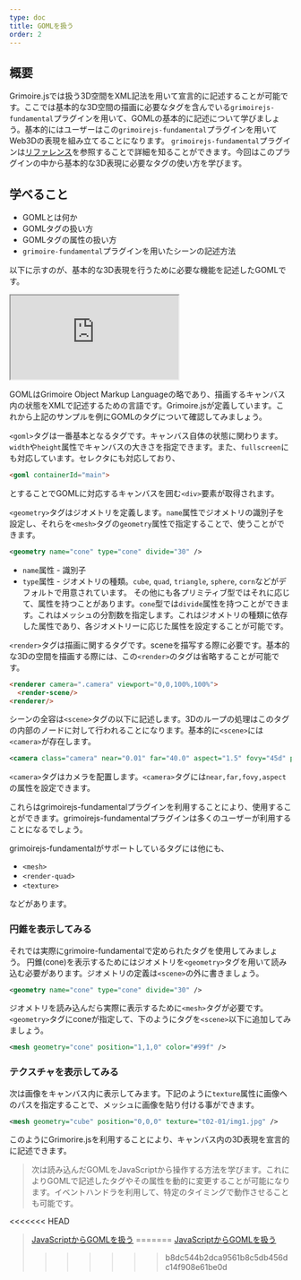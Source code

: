 ```yaml
---
type: doc
title: GOMLを扱う
order: 2
---
```


## 概要

Grimoire.jsでは扱う3D空間をXML記法を用いて宣言的に記述することが可能です。ここでは基本的な3D空間の描画に必要なタグを含んでいる`grimoirejs-fundamental`プラグインを用いて、GOMLの基本的に記述について学びましょう。基本的にはユーザーはこの`grimoirejs-fundamental`プラグインを用いてWeb3Dの表現を組み立てることになります。
`grimoirejs-fundamental`プラグインは[リファレンス](https://grimoire.gl/api/grimoirejs-fundamental.html)を参照することで詳細を知ることができます。今回はこのプラグインの中から基本的な3D表現に必要なタグの使い方を学びます。

## 学べること

* GOMLとは何か
* GOMLタグの扱い方
* GOMLタグの属性の扱い方
* `grimoire-fundamental`プラグインを用いたシーンの記述方法



以下に示すのが、基本的な3D表現を行うために必要な機能を記述したGOMLです。

<iframe class="editor" src="https://grimoiregl.github.io/grimoire.gl-example#t02-01"></iframe>

GOMLはGrimoire Object Markup Languageの略であり、描画するキャンバス内の状態をXMLで記述するための言語です。Grimoire.jsが定義しています。これから上記のサンプルを例にGOMLのタグについて確認してみましょう。

`<goml>`タグは一番基本となるタグです。キャンバス自体の状態に関わります。`width`や`height`属性でキャンバスの大きさを指定できます。また、`fullscreen`にも対応しています。セレクタにも対応しており、

```html
<goml containerId="main">
```

とすることでGOMLに対応するキャンバスを囲む`<div>`要素が取得されます。

`<geometry>`タグはジオメトリを定義します。`name`属性でジオメトリの識別子を設定し、それらを`<mesh>`タグの`geometry`属性で指定することで、使うことができます。

```xml
<geometry name="cone" type="cone" divide="30" />
```

* `name`属性 - 識別子
* `type`属性 - ジオメトリの種類。`cube`, `quad`, `triangle`, `sphere`, `corn`などがデフォルトで用意されています。
その他にも各プリミティブ型ではそれに応じて、属性を持つことがあります。`cone`型では`divide`属性を持つことができます。これはメッシュの分割数を指定します。これはジオメトリの種類に依存した属性であり、各ジオメトリーに応じた属性を設定することが可能です。

`<render>`タグは描画に関するタグです。sceneを描写する際に必要です。基本的な3Dの空間を描画する際には、この`<render>`のタグは省略することが可能です。

```html
<renderer camera=".camera" viewport="0,0,100%,100%">
  <render-scene/>
<renderer/>
```

シーンの全容は`<scene>`タグの以下に記述します。3Dのループの処理はこのタグの内部のノードに対して行われることになります。基本的に`<scene>`には`<camera>`が存在します。

```xml
<camera class="camera" near="0.01" far="40.0" aspect="1.5" fovy="45d" position="0,0,10" />
```

`<camera>`タグはカメラを配置します。`<camera>`タグには`near,far,fovy,aspect`の属性を設定できます。

これらはgrimoirejs-fundamentalプラグインを利用することにより、使用することができます。grimoirejs-fundamentalプラグインは多くのユーザーが利用することになるでしょう。

grimoirejs-fundamentalがサポートしているタグには他にも、

* `<mesh>`
* `<render-quad>`
* `<texture>`

などがあります。

### 円錐を表示してみる

それでは実際にgrimoire-fundamentalで定められたタグを使用してみましょう。
円錐(cone)を表示するためにはジオメトリを`<geometry>`タグを用いて読み込む必要があります。ジオメトリの定義は`<scene>`の外に書きましょう。

```xml
<geometry name="cone" type="cone" divide="30" />
```

ジオメトリを読み込んだら実際に表示するために`<mesh>`タグが必要です。`<geometry>`タグにconeが指定して、下のようにタグを`<scene>`以下に追加してみましょう。

```xml
<mesh geometry="cone" position="1,1,0" color="#99f" />
```

### テクスチャを表示してみる

次は画像をキャンバス内に表示してみます。下記のように`texture`属性に画像へのパスを指定することで、メッシュに画像を貼り付ける事ができます。

```xml
<mesh geometry="cube" position="0,0,0" texture="t02-01/img1.jpg" />
```

このようにGrimorire.jsを利用することにより、キャンバス内の3D表現を宣言的に記述できます。


> 次は読み込んだGOMLをJavaScriptから操作する方法を学びます。これによりGOMLで記述したタグやその属性を動的に変更することが可能になります。イベントハンドラを利用して、特定のタイミングで動作させることも可能です。
>
<<<<<<< HEAD
> [JavaScriptからGOMLを扱う](/tutorial/03-handle-goml-with-js.html)
=======
> [JavaScriptからGOMLを扱う](/tutorial/03-handle-goml-with-js)
>>>>>>> b8dc544b2dca9561b8c5db456dc14f908e61be0d
